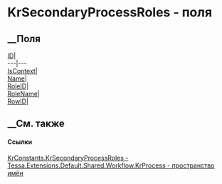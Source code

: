 # KrSecondaryProcessRoles - поля
##  __Поля
[ID](F_Tessa_Extensions_Default_Shared_Workflow_KrProcess_KrConstants_KrSecondaryProcessRoles_ID.htm)|  
---|---  
[IsContext](F_Tessa_Extensions_Default_Shared_Workflow_KrProcess_KrConstants_KrSecondaryProcessRoles_IsContext.htm)|  
[Name](F_Tessa_Extensions_Default_Shared_Workflow_KrProcess_KrConstants_KrSecondaryProcessRoles_Name.htm)|  
[RoleID](F_Tessa_Extensions_Default_Shared_Workflow_KrProcess_KrConstants_KrSecondaryProcessRoles_RoleID.htm)|  
[RoleName](F_Tessa_Extensions_Default_Shared_Workflow_KrProcess_KrConstants_KrSecondaryProcessRoles_RoleName.htm)|  
[RowID](F_Tessa_Extensions_Default_Shared_Workflow_KrProcess_KrConstants_KrSecondaryProcessRoles_RowID.htm)|  
## __См. также
#### Ссылки
[KrConstants.KrSecondaryProcessRoles -
](T_Tessa_Extensions_Default_Shared_Workflow_KrProcess_KrConstants_KrSecondaryProcessRoles.htm)
[Tessa.Extensions.Default.Shared.Workflow.KrProcess - пространство
имён](N_Tessa_Extensions_Default_Shared_Workflow_KrProcess.htm)
